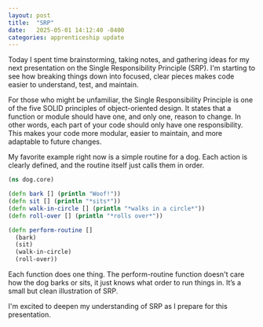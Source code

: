 ```yaml
---
layout: post
title:  "SRP"
date:   2025-05-01 14:12:40 -0400
categories: apprenticeship update
---
```

Today I spent time brainstorming, taking notes,
and gathering ideas for my next presentation on
the Single Responsibility Principle (SRP).
I'm starting to see how breaking things down into
focused, clear pieces makes code easier to understand,
test, and maintain.

For those who might be unfamiliar, the Single
Responsibility Principle is one of the five
SOLID principles of object-oriented design.
It states that a function or module should have one,
and only one, reason to change. In other words, each
part of your code should only have one responsibility.
This makes your code more modular, easier to maintain,
and more adaptable to future changes.

My favorite example right now is a simple routine
for a dog. Each action is clearly defined, and the
routine itself just calls them in order.

```clojure
(ns dog.core)

(defn bark [] (println "Woof!"))
(defn sit [] (println "*sits*"))
(defn walk-in-circle [] (println "*walks in a circle*"))
(defn roll-over [] (println "*rolls over*"))

(defn perform-routine []
  (bark)
  (sit)
  (walk-in-circle)
  (roll-over))
```
Each function does one thing. The perform-routine
function doesn't care how the dog barks or sits, 
it just knows what order to run things in. It’s
a small but clean illustration of SRP.

I'm excited to deepen my understanding of SRP as
I prepare for this presentation.